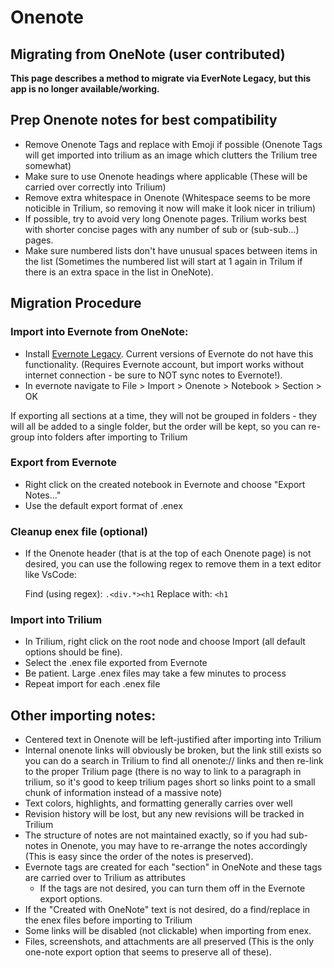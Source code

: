 # Onenote
Migrating from OneNote (user contributed)
-----------------------------------------

**This page describes a method to migrate via EverNote Legacy, but this app is no longer available/working.**

Prep Onenote notes for best compatibility
-----------------------------------------

*   Remove Onenote Tags and replace with Emoji if possible (Onenote Tags will get imported into trilium as an image which clutters the Trilium tree somewhat)
*   Make sure to use Onenote headings where applicable (These will be carried over correctly into Trilium)
*   Remove extra whitespace in Onenote (Whitespace seems to be more noticible in Trilium, so removing it now will make it look nicer in trilium)
*   If possible, try to avoid very long Onenote pages. Trilium works best with shorter concise pages with any number of sub or (sub-sub...) pages.
*   Make sure numbered lists don't have unusual spaces between items in the list (Sometimes the numbered list will start at 1 again in Trilum if there is an extra space in the list in OneNote).

Migration Procedure
-------------------

### Import into Evernote from OneNote:

*   Install [Evernote Legacy](https://web.archive.org/web/20230327110646/https://help.evernote.com/hc/en-us/articles/360052560314). Current versions of Evernote do not have this functionality. (Requires Evernote account, but import works without internet connection - be sure to NOT sync notes to Evernote!).
*   In evernote navigate to File > Import > Onenote > Notebook > Section > OK

If exporting all sections at a time, they will not be grouped in folders - they will all be added to a single folder, but the order will be kept, so you can re-group into folders after importing to Trilium

### Export from Evernote

*   Right click on the created notebook in Evernote and choose "Export Notes…"
*   Use the default export format of .enex

### Cleanup enex file (optional)

*   If the Onenote header (that is at the top of each Onenote page) is not desired, you can use the following regex to remove them in a text editor like VsCode:
    
    Find (using regex): `.<div.*><h1` Replace with: `<h1`
    

### Import into Trilium

*   In Trilium, right click on the root node and choose Import (all default options should be fine).
*   Select the .enex file exported from Evernote
*   Be patient. Large .enex files may take a few minutes to process
*   Repeat import for each .enex file

Other importing notes:
----------------------

*   Centered text in Onenote will be left-justified after importing into Trilium
*   Internal onenote links will obviously be broken, but the link still exists so you can do a search in Trilium to find all onenote:// links and then re-link to the proper Trilium page (there is no way to link to a paragraph in trilium, so it's good to keep trilium pages short so links point to a small chunk of information instead of a massive note)
*   Text colors, highlights, and formatting generally carries over well
*   Revision history will be lost, but any new revisions will be tracked in Trilium
*   The structure of notes are not maintained exactly, so if you had sub-notes in Onenote, you may have to re-arrange the notes accordingly (This is easy since the order of the notes is preserved).
*   Evernote tags are created for each "section" in OneNote and these tags are carried over to Trilium as attributes
    *   If the tags are not desired, you can turn them off in the Evernote export options.
*   If the "Created with OneNote" text is not desired, do a find/replace in the enex files before importing to Trilium
*   Some links will be disabled (not clickable) when importing from enex.
*   Files, screenshots, and attachments are all preserved (This is the only one-note export option that seems to preserve all of these).